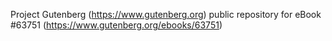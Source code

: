 Project Gutenberg (https://www.gutenberg.org) public repository for
eBook #63751 (https://www.gutenberg.org/ebooks/63751)
